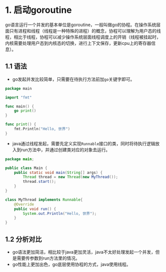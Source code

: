 # 1. 启动goroutine
go语言运行一个并发的基本单位是goroutine，一般叫做go的协程。在操作系统层面只有进程和线程（线程是一种特殊的进程）的概念，协程可以理解为用户态的线程，相比于线程，协程可以减少操作系统层面线程调度上的开销（线程被挂起时，内核需要处理用户态到内核态的切换，进行上下文保存，更新cpu上的寄存器信息）。
## 1.1 语法
- go发起并发比较简单，只需要在待执行方法前加`go`关键字即可。

```go
package main

import "fmt"

func main() {
	go print()
}

func print() {
	fmt.Println("Hello, 世界")
}
```

- java通过线程发起，需要先定义实现`Runnable`接口的类，同时将待执行逻辑放入到run方法中，并通过创建类对应的对象去运行。

```java
package main;

public class Main {
    public static void main(String[] args) {
        Thread thread = new Thread(new MyThread());
        thread.start();
    }
}

class MyThread implements Runnable{
    @Override
    public void run() {
        System.out.Println("Hello, 世界");
    }
}

```
## 1.2 分析对比
- go语法更加简洁，相比较于java更加灵活，java不太好处理发起一个并发，但是需要传参数到run方法里的情况。
- go性能上更加出色，go底层使用协程的方式，java使用线程。
